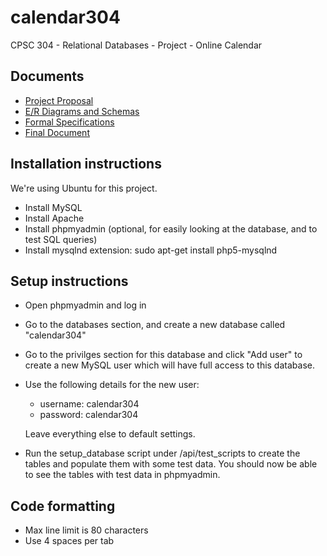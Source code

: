 # calendar304
CPSC 304 - Relational Databases - Project - Online Calendar

## Documents
- [Project Proposal](https://docs.google.com/document/d/134_C790kSTVwm8omfrEveGoH1d7TNZ1RmzSnTISshe0/edit)
- [E/R Diagrams and Schemas](https://docs.google.com/document/d/1DE5_9B03xWqgZZ8FEhaIWmzn_nfFD872n8Xasdzrh84/edit#heading=h.8v8yehgkyrpk)
- [Formal Specifications](https://docs.google.com/document/d/1p-aZlfOyovD4EqRkLXe-PCVttY1Ae9KItOTfZPNnOwc/edit#)
- [Final Document](https://docs.google.com/document/d/1eNKFWwCgua_vv2uZI6O42n2Pg0EOhhYwq63BkUYAOUs/edit#)

## Installation instructions
We're using Ubuntu for this project.
- Install MySQL
- Install Apache
- Install phpmyadmin (optional, for easily looking at the database, and to test
  SQL queries)
- Install mysqlnd extension: sudo apt-get install php5-mysqlnd

## Setup instructions
- Open phpmyadmin and log in
- Go to the databases section, and create a new database called "calendar304"
- Go to the privilges section for this database and click "Add user" to create
  a new MySQL user which will have full access to this database.
- Use the following details for the new user:
    - username: calendar304
    - password: calendar304

  Leave everything else to default settings.
- Run the setup_database script under /api/test_scripts to create the tables
  and populate them with some test data. You should now be able to see the
  tables with test data in phpmyadmin.

## Code formatting
- Max line limit is 80 characters
- Use 4 spaces per tab
